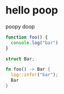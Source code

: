 # hello poop

poopy doop

```javascript
function foo() {
  console.log("bar")
}
```

```rust
struct Bar;

fn foo() -> Bar {
  log::info!("bar");
  Bar
}
```
